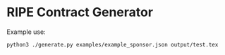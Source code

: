 # RIPE Contract Generator

Example use:

`python3 ./generate.py examples/example_sponsor.json output/test.tex`